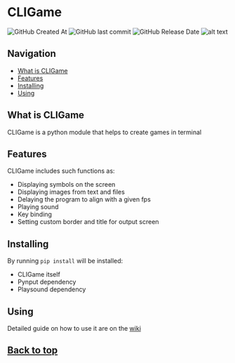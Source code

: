 # CLIGame
![GitHub Created At](https://img.shields.io/github/created-at/K0RSY/CLIGame) ![GitHub last commit](https://img.shields.io/github/last-commit/K0RSY/CLIGame) ![GitHub Release Date](https://img.shields.io/github/release-date/K0RSY/CLIGame)
![alt text](https://i.imgur.com/YAWAtC4.png)

## Navigation
- [What is CLIGame](#what-is-cligame)
- [Features](#features)
- [Installing](#installing)
- [Using](#using)

## What is CLIGame
CLIGame is a python module that helps to create games in terminal

## Features
CLIGame includes such functions as:
- Displaying symbols on the screen
- Displaying images from text and files
- Delaying the program to align with a given fps
- Playing sound
- Key binding
- Setting custom border and title for output screen

## Installing
By running `pip install` will be installed:
- CLIGame itself
- Pynput dependency
- Playsound dependency

## Using
Detailed guide on how to use it are on the [wiki](https://github.com/K0RSY/CLIGame/wiki)

## [Back to top](#cligame)
